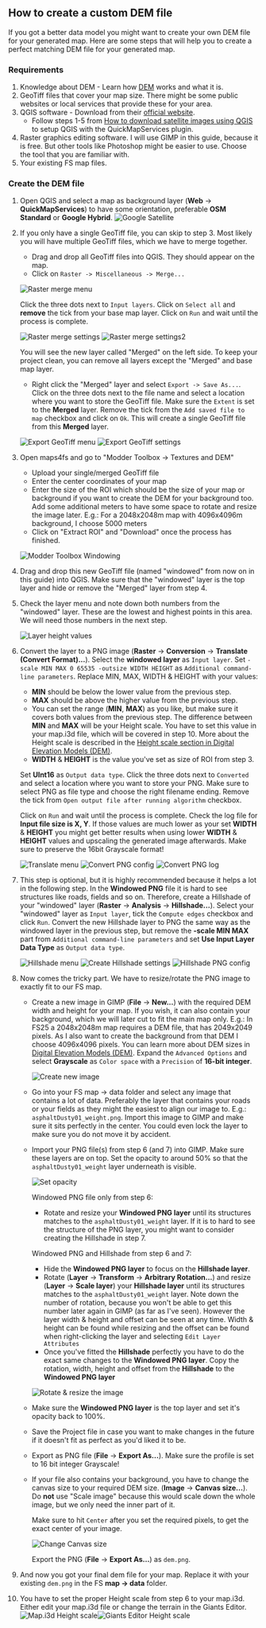 ## How to create a custom DEM file
If you got a better data model you might want to create your own DEM file for your generated map. Here are some steps that will help you to create a perfect matching DEM file for your generated map.

### Requirements
1. Knowledge about DEM - Learn how [DEM](dem.md) works and what it is.
2. GeoTiff files that cover your map size. There might be some public websites or local services that provide these for your area.
3. QGIS software - Download from their [official website](https://qgis.org/download/).
    * Follow steps 1-5 from [How to download satellite images using QGIS](download_satellite_images.md) to setup QGIS with the QuickMapServices plugin.
4. Raster graphics editing software. I will use GIMP in this guide, because it is free. But other tools like Photoshop might be easier to use. Choose the tool that you are familiar with.
5. Your existing FS map files.


### Create the DEM file
1. Open QGIS and select a map as background layer (**Web** -> **QuickMapServices**) to have some orientation, preferable **OSM Standard** or **Google Hybrid**.
![Google Satellite](https://github.com/user-attachments/assets/944e7ffa-c8e8-4e8f-a2f6-ec48855ac822)
2. If you only have a single GeoTiff file, you can skip to step 3. Most likely you will have multiple GeoTiff files, which we have to merge together.
    * Drag and drop all GeoTiff files into QGIS. They should appear on the map.
    * Click on `Raster -> Miscellaneous -> Merge...`
    
    ![Raster merge menu](https://github.com/user-attachments/assets/1db61213-40d2-4c45-9058-180bfc68f394)

    Click the three dots next to `Input layers`. Click on `Select all` and **remove** the tick from your base map layer. Click on `Run` and wait until the process is complete.
   
    ![Raster merge settings](https://github.com/user-attachments/assets/42764ceb-cec8-4ee4-b600-ae6b496eb9bc) ![Raster merge settings2](https://github.com/user-attachments/assets/70e34aff-0455-4232-a80d-2c63bfcc7b83)

    You will see the new layer called "Merged" on the left side. To keep your project clean, you can remove all layers except the "Merged" and base map layer.
    * Right click the "Merged" layer and select `Export -> Save As...`. Click on the three dots next to the file name and select a location where you want to store the GeoTiff file. Make sure the `Extent` is set to the **Merged** layer. Remove the tick from the `Add saved file to map` checkbox and click on `Ok`. This will create a single GeoTiff file from this **Merged** layer.

   ![Export GeoTiff menu](https://github.com/user-attachments/assets/381c4afe-55a2-4c43-ad7d-550a0f8746db) ![Export GeoTiff settings](https://github.com/user-attachments/assets/d4f489ab-b14b-4a9e-a951-b8ae5b0d46ce)

   
3. Open maps4fs and go to "Modder Toolbox -> Textures and DEM"
    * Upload your single/merged GeoTiff file
    * Enter the center coordinates of your map
    * Enter the size of the ROI which should be the size of your map or background if you want to create the DEM for your background too. Add some additional meters to have some space to rotate and resize the image later.
    E.g.: For a 2048x2048m map with 4096x4096m background, I choose 5000 meters
    * Click on "Extract ROI" and "Download" once the process has finished.

    ![Modder Toolbox Windowing](https://github.com/user-attachments/assets/4de23e0b-ffa8-4ca4-923e-4e4cd47b7f57)

4. Drag and drop this new GeoTiff file (named "windowed" from now on in this guide) into QGIS. Make sure that the "windowed" layer is the top layer and hide or remove the "Merged" layer from step 4.
5. Check the layer menu and note down both numbers from the "windowed" layer. These are the lowest and highest points in this area. We will need those numbers in the next step. 

   ![Layer height values](https://github.com/user-attachments/assets/28ac3799-c40f-4347-b3b1-ea3e4287d319)

6. Convert the layer to a PNG image (**Raster** -> **Conversion** -> **Translate (Convert Format)...**). Select the **windowed layer** as `Input layer`. Set `-scale MIN MAX 0 65535 -outsize WIDTH HEIGHT` as `Additional command-line parameters`. Replace MIN, MAX, WIDTH & HEIGHT with your values:

   * **MIN** should be below the lower value from the previous step.
   * **MAX** should be above the higher value from the previous step. 
   * You can set the range (**MIN**, **MAX**) as you like, but make sure it covers both values from the previous step. The difference between **MIN** and **MAX** will be your Height scale. You have to set this value in your map.i3d file, which will be covered in step 10. More about the Height scale is described in the [Height scale section in Digital Elevation Models (DEM)](dem.md#height-scale).
   * **WIDTH** & **HEIGHT** is the value you've set as size of ROI from step 3.

   Set **UInt16** as `Output data type`. Click the three dots next to `Converted` and select a location where you want to store your PNG. Make sure to select PNG as file type and choose the right filename ending. Remove the tick from `Open output file after running algorithm` checkbox.

   Click on `Run` and wait until the process is complete. Check the log file for **Input file size is X, Y**. If those values are much lower as your set **WIDTH** & **HEIGHT** you might get better results when using lower **WIDTH** & **HEIGHT** values and upscaling the generated image afterwards. Make sure to preserve the 16bit Grayscale format!

   ![Translate menu](https://github.com/user-attachments/assets/140807a6-2338-4ca6-9eeb-2eccdbb6dfbb) ![Convert PNG config](https://github.com/user-attachments/assets/63e0828b-43ea-43fc-ae0f-4b638a7c2900)
 ![Convert PNG log](https://github.com/user-attachments/assets/82aed77a-f19f-415d-be48-5c17651bbe02)

7. This step is optional, but it is highly recommended because it helps a lot in the following step. In the **Windowed PNG** file it is hard to see structures like roads, fields and so on. Therefore, create a Hillshade of your "windowed" layer (**Raster** -> **Analysis** -> **Hillshade...**). Select your "windowed" layer as `Input layer`, tick the `Compute edges` checkbox and click `Run`. Convert the new Hillshade layer to PNG the same way as the windowed layer in the previous step, but remove the **-scale MIN MAX** part from `Additional command-line parameters` and set **Use Input Layer Data Type** as `Output data type`.

   ![Hillshade menu](https://github.com/user-attachments/assets/aa7122d3-fd46-46ce-91dd-842aeed24d97) ![Create Hillshade settings](https://github.com/user-attachments/assets/0045187e-0816-418d-be40-fff3d8004ecb) ![Hillshade PNG config](https://github.com/user-attachments/assets/85482ecf-4eb0-404f-8efa-c79f741518cc)

8. Now comes the tricky part. We have to resize/rotate the PNG image to exactly fit to our FS map.
    * Create a new image in GIMP (**File** -> **New...**) with the required DEM width and height for your map. If you wish, it can also contain your background, which we will later cut to fit the main map only. E.g.: In FS25 a 2048x2048m map requires a DEM file, that has 2049x2049 pixels. As I also want to create the background from that DEM I choose 4096x4096 pixels. You can learn more about DEM sizes in [Digital Elevation Models (DEM)](dem.md#height-scale). Expand the `Advanced Options` and select **Grayscale** as `Color space` with a `Precision` of **16-bit integer**.

      ![Create new image](https://github.com/user-attachments/assets/8bc88882-4939-4e86-93fb-f6529c25c0fd)

    * Go into your FS map -> data folder and select any image that contains a lot of data. Preferably the layer that contains your roads or your fields as they might the easiest to align our image to. E.g.: `asphaltDusty01_weight.png`. Import this image to GIMP and make sure it sits perfectly in the center. You could even lock the layer to make sure you do not move it by accident.
    * Import your PNG file(s) from step 6 (and 7) into GIMP. Make sure these layers are on top. Set the opacity to around 50% so that the `asphaltDusty01_weight` layer underneath is visible.
   
         ![Set opacity](https://github.com/user-attachments/assets/a4a24bd7-44a6-4f2a-857f-f851a70af211)
    
        Windowed PNG file only from step 6:
        * Rotate and resize your **Windowed PNG layer** until its structures matches to the `asphaltDusty01_weight` layer. If it is to hard to see the structure of the PNG layer, you might want to consider creating the Hillshade in step 7.
        
        Windowed PNG and Hillshade from step 6 and 7:
        * Hide the **Windowed PNG layer** to focus on the **Hillshade layer**.
        * Rotate (**Layer** -> **Transform** -> **Arbitrary Rotation...**) and resize (**Layer** -> **Scale layer**) your **Hillshade layer** until its structures matches to the `asphaltDusty01_weight` layer. Note down the number of rotation, because you won't be able to get this number later again in GIMP (as far as I've seen). However the layer width & height and offset can be seen at any time. Width & height can be found while resizing and the offset can be found when right-clicking the layer and selecting  `Edit Layer Attributes`
        * Once you've fitted the **Hillshade** perfectly you have to do the exact same changes to the **Windowed PNG layer**. Copy the rotation, width, height and offset from the **Hillshade** to the **Windowed PNG layer**

         ![Rotate & resize the image](https://github.com/user-attachments/assets/4d93f76e-970f-47bb-8f32-ba5949db9aa7)

    * Make sure the **Windowed PNG layer** is the top layer and set it's opacity back to 100%.
    * Save the Project file in case you want to make changes in the future if it doesn't fit as perfect as you'd liked it to be.
    * Export as PNG file (**File** -> **Export As...**). Make sure the profile is set to 16 bit integer Grayscale!
    * If your file also contains your background, you have to change the canvas size to your required DEM size. (**Image** -> **Canvas size...**). Do **not** use "Scale image" because this would scale down the whole image, but we only need the inner part of it.

      Make sure to hit `Center` after you set the required pixels, to get the exact center of your image.

      ![Change Canvas size](https://github.com/user-attachments/assets/4e20e4e2-d565-4b9b-86c2-c59c85e65793)

      Export the PNG (**File** -> **Export As...**) as `dem.png`.
9. And now you got your final dem file for your map. Replace it with your existing `dem.png` in the FS **map -> data** folder.
10. You have to set the proper Height scale from step 6 to your map.i3d. Either edit your map.i3d file or change the terrain in the Giants Editor.
![Map.i3d Height scale](https://github.com/user-attachments/assets/bc8d5a9b-e4a6-4fed-b591-dcabc1af2b14)![Giants Editor Height scale](https://github.com/user-attachments/assets/64f10e5b-4a6f-438e-b426-f1cbcf9c6bc1)

